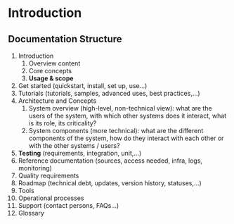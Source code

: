 # Introduction

## Documentation Structure

1.	Introduction
      1.  Overview content
      2.  Core concepts
      3.  **Usage & scope**
2.	Get started (quickstart, install, set up, use...)
3.	Tutorials (tutorials, samples, advanced uses, best practices,...)
4.	Architecture and Concepts
      1.  System overview (high-level, non-technical view): what are the users of the system, with which other systems does it interact, what is its role, its criticality?
      2.  System components (more technical): what are the different components of the system, how do they interact with each other or with the other systems / users?
5.	**Testing** (requirements, integration, unit,...)
6.	Reference documentation (sources, access needed, infra, logs, monitoring)
7.	Quality requirements
8.	Roadmap (technical debt, updates, version history, statuses,...)
9.	Tools
10.	Operational processes
11.	Support (contact persons, FAQs...)
12.	Glossary
